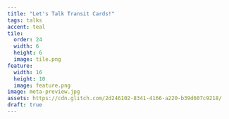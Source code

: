 ```yaml
---
title: "Let's Talk Transit Cards!"
tags: talks
accent: teal
tile:
  order: 24
  width: 6
  height: 6
  image: tile.png
feature:
  width: 16
  height: 10
  image: feature.png
image: meta-preview.jpg
assets: https://cdn.glitch.com/2d246102-8341-4166-a220-b39d607c9218/
draft: true
---
```

